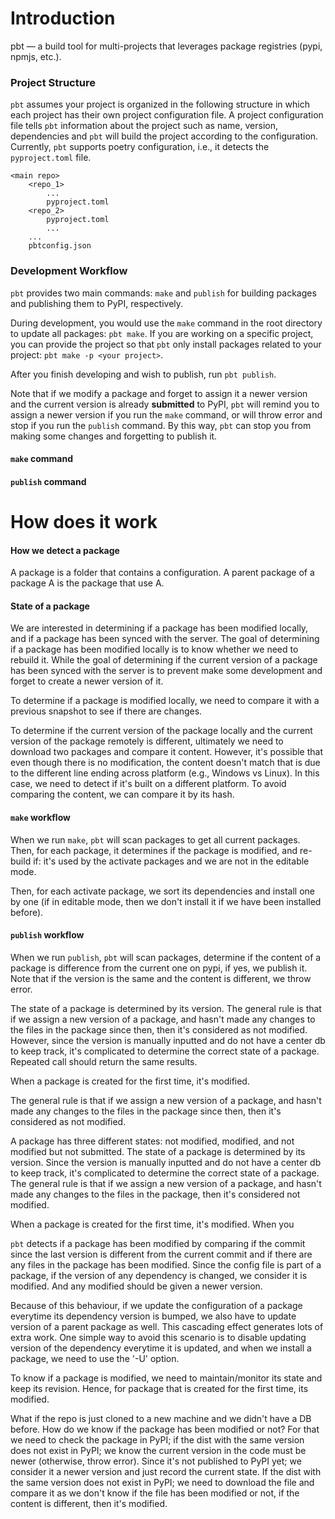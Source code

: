 # Introduction

pbt — a build tool for multi-projects that leverages package registries (pypi, npmjs, etc.).

### Project Structure

`pbt` assumes your project is organized in the following structure in which each project has their own project configuration file. A project configuration file tells `pbt` information about the project such as name, version, dependencies and `pbt` will build the project according to the configuration. Currently, `pbt` supports poetry configuration, i.e., it detects the `pyproject.toml` file.

```
<main repo>
    <repo_1>
        ...
        pyproject.toml
    <repo_2>
        pyproject.toml
        ...
    ...
    pbtconfig.json
```

### Development Workflow

`pbt` provides two main commands: `make` and `publish` for building packages and publishing them to PyPI, respectively.

<!--
Below are flow charts of `make` and `publish` commands.
![flow chart of the make and publish commands](assets/pbt-make-publish.png)
-->

During development, you would use the `make` command in the root directory to update all packages: `pbt make`. If you are working on a specific project, you can provide the project so that `pbt` only install packages related to your project: `pbt make -p <your project>`.

After you finish developing and wish to publish, run `pbt publish`.

Note that if we modify a package and forget to assign it a newer version and the current version is already **submitted** to PyPI, `pbt` will remind you to assign a newer version if you run the `make` command, or will throw error and stop if you run the `publish` command. By this way, `pbt` can stop you from making some changes and forgetting to publish it.

#### `make` command

#### `publish` command

# How does it work

#### How we detect a package

A package is a folder that contains a configuration. A parent package of a package A is the package that use A.

#### State of a package

We are interested in determining if a package has been modified locally, and if a package has been synced with the server. The goal of determining if a package has been modified locally is to know whether we need to rebuild it. While the goal of determining if the current version of a package has been synced with the server is to prevent make some development and forget to create a newer version of it.

To determine if a package is modified locally, we need to compare it with a previous snapshot to see if there are changes.

To determine if the current version of the package locally and the current version of the package remotely is different, ultimately we need to download two packages and compare it content. However, it's possible that even though there is no modification, the content doesn't match that is due to the different line ending across platform (e.g., Windows vs Linux). In this case, we need to detect if it's built on a different platform.
To avoid comparing the content, we can compare it by its hash.

#### `make` workflow

When we run `make`, `pbt` will scan packages to get all current packages. Then, for each package, it determines if the package is modified, and re-build if: it's used by the activate packages and we are not in the editable mode.

Then, for each activate package, we sort its dependencies and install one by one (if in editable mode, then we don't install it if we have been installed before).

#### `publish` workflow

When we run `publish`, `pbt` will scan packages, determine if the content of a package is difference from the current one on pypi, if yes, we publish it. Note that if the version is the same and the content is different, we throw error.

The state of a package is determined by its version.
The general rule is that if we assign a new version of a package, and hasn't made any changes to the files in the package since then, then it's considered as not modified.
However, since the version is manually inputted and do not have a center db to keep track, it's complicated to determine the correct state of a package. Repeated call should return the same results.

When a package is created for the first time, it's modified.

The general rule is that if we assign a new version of a package, and hasn't made any changes to the files in the package since then, then it's considered as not modified.

A package has three different states: not modified, modified, and not modified but not submitted. The state of a package is determined by its version. Since the version is manually inputted and do not have a center db to keep track, it's complicated to determine the correct state of a package. The general rule is that if we assign a new version of a package, and hasn't made any changes to the files in the package, then it's considered not modified.

When a package is created for the first time, it's modified. When you

`pbt` detects if a package has been modified by comparing if the commit since the last version is different from the current commit and if there are any files in the package has been modified. Since the config file is part of a package, if the version of any dependency is changed, we consider it is modified. And any modified should be given a newer version.

Because of this behaviour, if we update the configuration of a package everytime its dependency version is bumped, we also have to update version of a parent package as well. This cascading effect generates lots of extra work. One simple way to avoid this scenario is to disable updating version of the dependency everytime it is updated, and when we install a package, we need to use the '-U' option.

To know if a package is modified, we need to maintain/monitor its state and keep its revision. Hence, for package that is created for the first time, its modified.

What if the repo is just cloned to a new machine and we didn't have a DB before. How do we know if the package has been modified or not? For that we need to check the package in PyPI; if the dist with the same version does not exist in PyPI; we know the current version in the code must be newer (otherwise, throw error). Since it's not published to PyPI yet; we consider it a newer version and just record the current state. If the dist with the same version does not exist in PyPI; we need to download the file and compare it as we don't know if the file has been modified or not, if the content is different, then it's modified.
